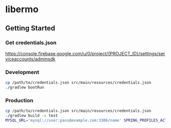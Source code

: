 # libermo

## Getting Started

### Get credentials.json

https://console.firebase.google.com/u/0/project/{PROJECT_ID}/settings/serviceaccounts/adminsdk

### Development

```bash
cp /path/to/credentials.json src/main/resources/credentials.json
./gradlew bootRun
```

### Production

```bash
cp /path/to/credentials.json src/main/resources/credentials.json
./gradlew build -x test
MYSQL_URL='mysql://user:pass@example.com:3306/name' SPRING_PROFILES_ACTIVE=prod java -jar build/libs/*.jar
```